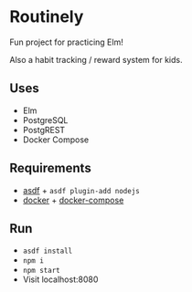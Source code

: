 # Routinely

Fun project for practicing Elm!

Also a habit tracking / reward system for kids.

## Uses

- Elm
- PostgreSQL
- PostgREST
- Docker Compose

## Requirements

- [asdf](https://github.com/asdf-vm/asdf) + `asdf plugin-add nodejs`
- [docker](http://docker.com/) + [docker-compose](https://github.com/docker/compose)

## Run

* `asdf install`
* `npm i`
* `npm start`
* Visit localhost:8080
